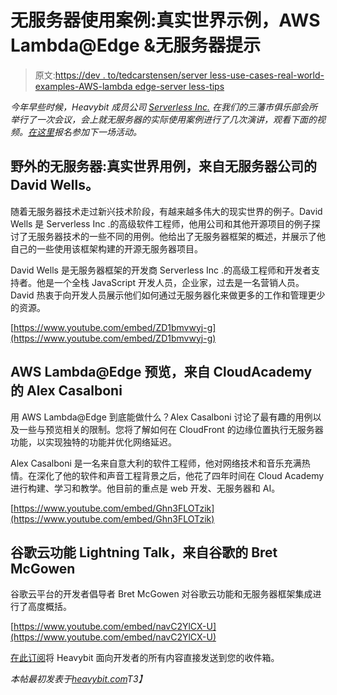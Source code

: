 # 无服务器使用案例:真实世界示例，AWS Lambda@Edge &无服务器提示

> 原文:[https://dev . to/tedcarstensen/server less-use-cases-real-world-examples-AWS-lambda edge-server less-tips](https://dev.to/tedcarstensen/serverless-use-cases-real-world-examples-aws-lambdaedge--serverless-tips)

*今年早些时候，Heavybit 成员公司 [Serverless Inc.](https://serverless.com/) 在我们的三藩市俱乐部会所举行了一次会议，会上就无服务器的实际使用案例进行了几次演讲，观看下面的视频。[在这里](https://www.meetup.com/Serverless/)报名参加下一场活动。*

## 野外的无服务器:真实世界用例，来自无服务器公司的 David Wells。

随着无服务器技术走过新兴技术阶段，有越来越多伟大的现实世界的例子。David Wells 是 Serverless Inc .的高级软件工程师，他用公司和其他开源项目的例子探讨了无服务器技术的一些不同的用例。他给出了无服务器框架的概述，并展示了他自己的一些使用该框架构建的开源无服务器项目。

David Wells 是无服务器框架的开发商 Serverless Inc .的高级工程师和开发者支持者。他是一个全栈 JavaScript 开发人员，企业家，过去是一名营销人员。David 热衷于向开发人员展示他们如何通过无服务器化来做更多的工作和管理更少的资源。

[https://www.youtube.com/embed/ZD1bmvwyj-g](https://www.youtube.com/embed/ZD1bmvwyj-g)

## AWS Lambda@Edge 预览，来自 CloudAcademy 的 Alex Casalboni

用 AWS Lambda@Edge 到底能做什么？Alex Casalboni 讨论了最有趣的用例以及一些与预览相关的限制。您将了解如何在 CloudFront 的边缘位置执行无服务器功能，以实现独特的功能并优化网络延迟。

Alex Casalboni 是一名来自意大利的软件工程师，他对网络技术和音乐充满热情。在深化了他的软件和声音工程背景之后，他花了四年时间在 Cloud Academy 进行构建、学习和教学。他目前的重点是 web 开发、无服务器和 AI。

[https://www.youtube.com/embed/Ghn3FLOTzik](https://www.youtube.com/embed/Ghn3FLOTzik)

## 谷歌云功能 Lightning Talk，来自谷歌的 Bret McGowen

谷歌云平台的开发者倡导者 Bret McGowen 对谷歌云功能和无服务器框架集成进行了高度概括。

[https://www.youtube.com/embed/navC2YlCX-U](https://www.youtube.com/embed/navC2YlCX-U)

[在此订阅](https://heavybit.typeform.com/to/o2fjMn)将 Heavybit 面向开发者的所有内容直接发送到您的收件箱。

*本帖最初发表于[heavybit.com](https://www.heavybit.com/library/blog/serverless-use-cases-real-world-examples-aws-lambdaedge-serverless-tips/)T3】*